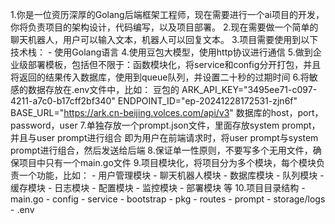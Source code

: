 1.你是一位资历深厚的Golang后端框架工程师，现在需要进行一个ai项目的开发，你将负责项目的架构设计，代码编写，以及项目部署。
2.现在需要做一个简单的聊天机器人，用户可以输入文本，机器人可以回复文本。
3.项目需要使用到以下技术栈：
    - 使用Golang语言
4.使用豆包大模型，使用http协议进行通信
5.做到企业级部署模板，包括但不限于：函数模块化，将service和config分开打包，并且将返回的结果传入数据库，使用到queue队列，并设置二十秒的过期时间
6.将敏感的数据存放在.env文件中，比如：
豆包的
ARK_API_KEY="3495ee71-c097-4211-a7c0-b17cff2bf340"
ENDPOINT_ID="ep-20241228172531-zjn6f"
BASE_URL="https://ark.cn-beijing.volces.com/api/v3"
数据库的host，port，password，user
7.单独存放一个prompt.json文件，里面存放system prompt，并且与user prompt进行组合
即为用户在前端请求时，将user prompt与system prompt进行组合，然后发送给后端
8.保证单一性原则，不要写多个无用文件，确保项目中只有一个main.go文件
9.项目模块化，将项目分为多个模块，每个模块负责一个功能，比如：
    - 用户管理模块
    - 聊天机器人模块
    - 数据库模块
    - 队列模块
    - 缓存模块
    - 日志模块
    - 配置模块
    - 监控模块
    - 部署模块
等
10.项目目录结构
    - main.go
    - config
    - service
    - bootstrap
    - pkg
    - routes
    - prompt
    - storage/logs
    - .env
